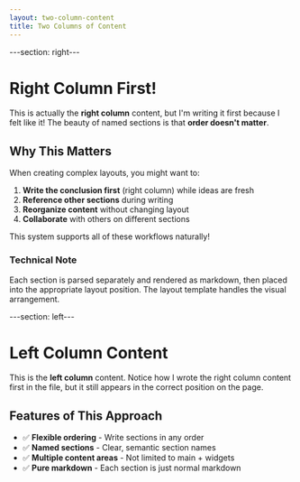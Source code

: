 ```yaml
---
layout: two-column-content
title: Two Columns of Content
---
```


---section: right---

# Right Column First!

This is actually the **right column** content, but I'm writing it first because I felt like it! The beauty of named sections is that **order doesn't matter**.

## Why This Matters

When creating complex layouts, you might want to:

1. **Write the conclusion first** (right column) while ideas are fresh
2. **Reference other sections** during writing
3. **Reorganize content** without changing layout
4. **Collaborate** with others on different sections

This system supports all of these workflows naturally!

### Technical Note

Each section is parsed separately and rendered as markdown, then placed into the appropriate layout position. The layout template handles the visual arrangement.

---section: left---

# Left Column Content

This is the **left column** content. Notice how I wrote the right column content first in the file, but it still appears in the correct position on the page.

## Features of This Approach

- ✅ **Flexible ordering** - Write sections in any order
- ✅ **Named sections** - Clear, semantic section names  
- ✅ **Multiple content areas** - Not limited to main + widgets
- ✅ **Pure markdown** - Each section is just normal markdown